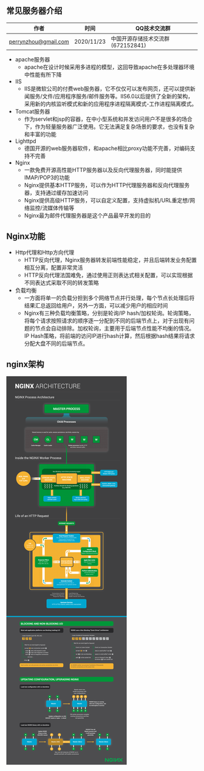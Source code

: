 ## 常见服务器介绍

| 作者 | 时间 |QQ技术交流群 |
| ------ | ------ |------ |
| perrynzhou@gmail.com |2020/11/23 |中国开源存储技术交流群(672152841) |


- apache服务器
  - apache在设计时候采用多进程的模型，这回导致apache在多处理器环境中性能有所下降
- IIS
  - IIS是微软公司的付费web服务器，它不仅仅可以发布网页，还可以提供新闻服务/文件/应用程序服务/邮件服务等。IIS6.0以后提供了全新的架构，采用新的内核监听模式和新的应用程序进程隔离模式-工作进程隔离模式。
- Tomcat服务器
  - 作为servlet和jsp的容器，在中小型系统和并发访问用户不是很多的场合下，作为轻量服务器广泛使用。它无法满足复杂场景的要求，也没有复杂和丰富的功能
- Lighttpd
  - 德国开源的web服务器软件，和apache相比proxy功能不完善，对编码支持不完善
- Nginx
  - 一款免费开源高性能HTTP服务器以及反向代理服务器，同时能提供IMAP/POP3的功能
  - Nginx提供基本HTTP服务，可以作为HTTP代理服务器和反向代理服务器，支持通过缓存加速访问
  - Nginx提供高级HTTP服务，可以自定义配置，支持虚拟机/URL重定想/网络监控/流媒体传输等
  - Nginx最为邮件代理服务器是这个产品最早开发的目的
  
## Nginx功能

- Http代理和Http方向代理
  - HTTP反向代理，Nginx服务器转发前端性能稳定，并且后端转发业务配置相互分离，配置非常灵活
  - HTTP反向代理法国难免，通过使用正则表达式相关配置，可以实现根据不同表达式采取不同的转发策略
- 负载均衡
  - 一方面将单一的负载分担到多个网络节点并行处理，每个节点长处理后将结果汇总返回给用户，另外一方面，可以减少用户的相应时间
  - Nginx有三种负载均衡策略，分别是轮询/IP hash/加权轮询。轮询策略，将每个请求按照请求的顺序逐一分配到不同的后端节点上，对于出现有问题的节点会自动排除。加权轮询，主要用于后端节点性能不均衡的情况。IP Hash策略，将前端的访问IP进行hash计算，然后根据hash结果将请求分配大盘不同的后端节点。

## nginx架构

  ![nginx-process-strucual](../images/nginx_architecture_thumbnail.png)